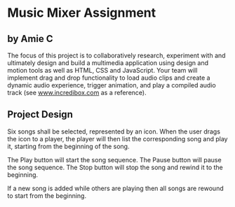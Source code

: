 # Music Mixer Assignment
## by Amie C

The focus of this project is to collaboratively research, experiment with and
ultimately design and build a multimedia application using design and motion tools
as well as HTML, CSS and JavaScript. Your team will implement drag and drop
functionality to load audio clips and create a dynamic audio experience, trigger
animation, and play a compiled audio track (see www.incredibox.com as a
reference).

## Project Design

Six songs shall be selected, represented by an icon. When the user drags the icon to a player, the player will then list the corresponding song and play it, starting from the beginning of the song.

The Play button will start the song sequence.
The Pause button will pause the song sequence.
The Stop button will stop the song and rewind it to the beginning.

If a new song is added while others are playing then all songs are rewound to start from the beginning.